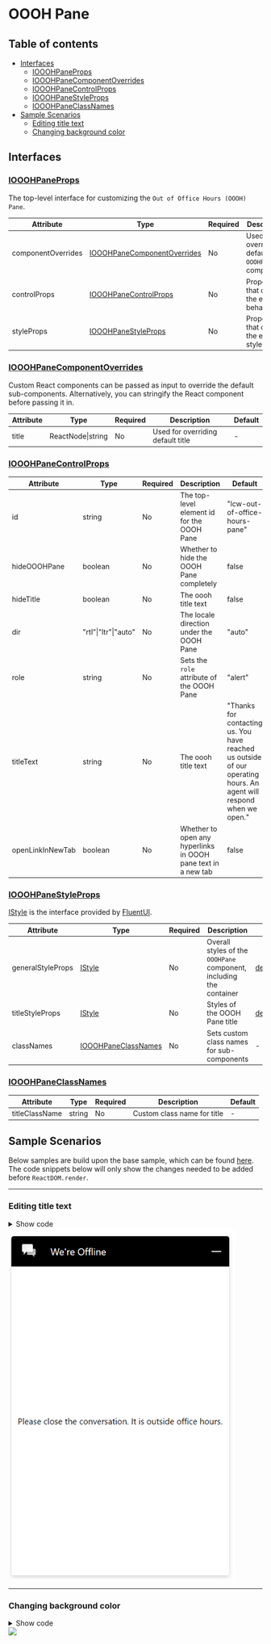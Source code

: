 # OOOH Pane

## Table of contents

- [Interfaces](#interfaces)
  - [IOOOHPaneProps](#iooohpaneprops)
  - [IOOOHPaneComponentOverrides](#iooohpanecomponentoverrides)
  - [IOOOHPaneControlProps](#iooohpanecontrolprops)
  - [IOOOHPaneStyleProps](#iooohpanestyleprops)
  - [IOOOHPaneClassNames](#iooohpaneclassnames)
- [Sample Scenarios](#sample-scenarios)
  - [Editing title text](#editing-title-text)
  - [Changing background color](#changing-background-color)

## Interfaces

### [IOOOHPaneProps](https://github.com/microsoft/omnichannel-chat-widget/blob/main/chat-components/src/components/outofofficehourspane/interfaces/IOOOHPaneProps.ts)

The top-level interface for customizing the `Out of Office Hours (OOOH) Pane`.

| Attribute | Type | Required | Description | Default |
| - | - | - | - | - |
| componentOverrides     | [IOOOHPaneComponentOverrides](#iooohpanecomponentoverrides)     | No | Used for overriding default `OOOHPane` components | -
controlProps | [IOOOHPaneControlProps](#iooohpanecontrolprops) | No | Properties that control the element behaviors | -
styleProps | [IOOOHPaneStyleProps](#iooohpanestyleprops) | No | Properties that control the element styles | -

### [IOOOHPaneComponentOverrides](https://github.com/microsoft/omnichannel-chat-widget/blob/main/chat-components/src/components/outofofficehourspane/interfaces/IOOOHPaneComponentOverrides.ts)

Custom React components can be passed as input to override the default sub-components. Alternatively, you can stringify the React component before passing it in.

| Attribute | Type | Required | Description | Default |
| - | - | - | - | - |
| title     | ReactNode\|string     | No | Used for overriding default title | -

### [IOOOHPaneControlProps](https://github.com/microsoft/omnichannel-chat-widget/blob/main/chat-components/src/components/outofofficehourspane/interfaces/IOOOHPaneControlProps.ts)

| Attribute | Type | Required | Description | Default |
| - | - | - | - | - |
| id     | string     | No | The top-level element id for the OOOH Pane | "lcw-out-of-office-hours-pane"
hideOOOHPane | boolean | No | Whether to hide the OOOH Pane completely | false
hideTitle | boolean | No | The oooh title text | false
dir | "rtl"\|"ltr"\|"auto" | No | The locale direction under the OOOH Pane | "auto"
role | string | No | Sets the `role` attribute of the OOOH Pane | "alert"
titleText | string | No | The oooh title text | "Thanks for contacting us. You have reached us outside of our operating hours. An agent will respond when we open."
openLinkInNewTab | boolean | No | Whether to open any hyperlinks in OOOH pane text in a new tab | false

### [IOOOHPaneStyleProps](https://github.com/microsoft/omnichannel-chat-widget/blob/main/chat-components/src/components/outofofficehourspane/interfaces/IOOOHPaneStyleProps.ts)

[IStyle](https://github.com/microsoft/fluentui/blob/master/packages/merge-styles/src/IStyle.ts) is the interface provided by [FluentUI](https://developer.microsoft.com/en-us/fluentui#/).

| Attribute | Type | Required | Description | Default |
| - | - | - | - | - |
| generalStyleProps | [IStyle](https://github.com/microsoft/fluentui/blob/master/packages/merge-styles/src/IStyle.ts) | No | Overall styles of the `OOOHPane` component, including the container | [defaultOOOHPaneGeneralStyles](https://github.com/microsoft/omnichannel-chat-widget/blob/main/chat-components/src/components/outofofficehourspane/common/defaultProps/defaultStyles/defaultOOOHPaneGeneralStyles.ts) |
| titleStyleProps | [IStyle](https://github.com/microsoft/fluentui/blob/master/packages/merge-styles/src/IStyle.ts) | No | Styles of the OOOH Pane title | [defaultOOOHPaneTitleStyles](https://github.com/microsoft/omnichannel-chat-widget/blob/main/chat-components/src/components/outofofficehourspane/common/defaultProps/defaultStyles/defaultOOOHPaneTitleStyles.ts) |
| classNames | [IOOOHPaneClassNames](#iooohpaneclassnames) | No | Sets custom class names for sub-components | - |

### [IOOOHPaneClassNames](https://github.com/microsoft/omnichannel-chat-widget/blob/main/chat-components/src/components/outofofficehourspane/interfaces/IOOOHPaneClassNames.ts)

| Attribute | Type | Required | Description | Default |
| - | - | - | - | - |
| titleClassName | string | No | Custom class name for title | -

## Sample Scenarios

Below samples are build upon the base sample, which can be found [here](https://github.com/microsoft/omnichannel-chat-widget#example-usage). The code snippets below will only show the changes needed to be added before `ReactDOM.render`.

--------------------------------

### Editing title text

<details>
    <summary>Show code</summary>

```tsx
...
liveChatWidgetProps = {
    ...liveChatWidgetProps,
    ooohPaneProps: {
        controlProps: {
            titleText: "Please close the conversation. It is outside office hours."
        }
    }
};
...
```

</details>

<img src="../.attachments/customizations-oooh-pane-change-title.png" width="450">

--------------------------------

### Changing background color

<details>
    <summary>Show code</summary>

```tsx
...
liveChatWidgetProps = {
    ...liveChatWidgetProps,
    ooohPaneProps: {
        styleProps: {
            backgroundColor: "#777777"
        }
    }
};
...
```

</details>

<img src="../.attachments/customizations-oooh-pane-change-background.gif" width="450">
